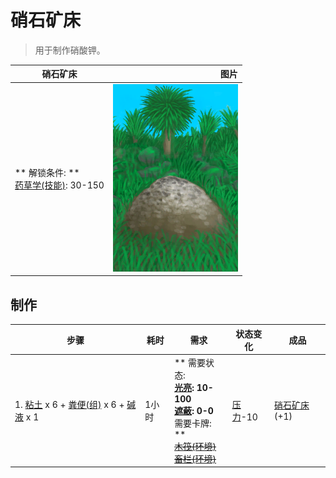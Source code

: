 # 硝石矿床  
> 用于制作硝酸钾。  
  
  硝石矿床  |   图片   
 ----  |  ----:   
 ** 解锁条件: **<br>[药草学(技能)](Skill_Herbology.md): 30-150  |  <img decoding="async" src="Sprite/NiterBed.png" href="a.md" style="max-width:300px;max-height:300px;">   
  
## 制作  
步骤  |  耗时  |  需求  |  状态变化  |  成品  
----  |  ----  |  ----  |  ----  |  ----  
1. [粘土](Clay.md) x 6 + [粪便(组)](GpTag_Poop.md) x 6 + [碱液](LQ_Lye.md) x 1  |  1小时  |  ** 需要状态: **<br>[光亮](Light.md): 10-100<br>[遮蔽](Sheltered.md): 0-0<br>** 需要卡牌: **<br>~~[木筏(环境)](Env_Raft.md)~~<br>~~[畜栏(环境)](Env_Enclosure.md)~~  |  [压力](Stress.md)-10  |  [硝石矿床](NiterBed.md)(+1)  
